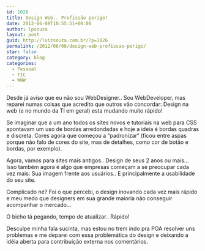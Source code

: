 ```yaml
---
id: 1026
title: Design Web.. Profissão perigo!
date: 2012-06-08T10:55:51+00:00
author: lpsouza
layout: post
guid: http://luizsouza.com.br/?p=1026
permalink: /2012/06/08/design-web-profissao-perigo/
star: false
category: blog
categories:
  - Pessoal
  - TIC
  - WWW
---
```

Desde já aviso que eu não sou WebDesigner.. Sou WebDeveloper, mas reparei numas coisas que acredito que outros vão concordar: Design na web (e no mundo da TI em geral) esta mudando muito rápido!
  
Se imaginar que a um ano todos os sites novos e tutoriais na web para CSS apontavam um uso de bordas arredondadas e hoje a ideia é bordas quadras e discreta. Cores agora que começou a “padronizar“ (ficou entre aspas porque não falo de cores do site, mas de detalhes, como cor de botão e bordas, por exemplo).
  
Agora, vamos para sites mais antigos.. Design de seus 2 anos ou mais... Isso também agora é algo que empresas começam a se preocupar cada vez mais: Sua imagem frente aos usuários.. E principalmente a usabilidade do seu site.
  
Complicado né? Foi o que percebi, o design inovando cada vez mais rápido e meu medo que designers em sua grande maioria não conseguir acompanhar o mercado...
  
O bicho tá pegando, tempo de atualizar.. Rápido!

Desculpe minha fala sucinta, mas estou no trem indo pra POA resolver uns problemas e me deparei com essa problemática do design e deixando a idéia aberta para contribuição externa nos comentários.
